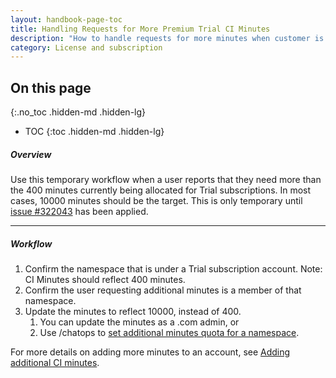 ```yaml
---
layout: handbook-page-toc
title: Handling Requests for More Premium Trial CI Minutes
description: "How to handle requests for more minutes when customer is running Trial Subscription"
category: License and subscription
---
```


## On this page
{:.no_toc .hidden-md .hidden-lg}

- TOC
{:toc .hidden-md .hidden-lg}

##### Overview

Use this temporary workflow when a user reports that they need more than the 400 minutes currently being allocated for Trial subscriptions. In most cases, 10000 minutes should be the target. This is only temporary until [issue #322043](https://gitlab.com/gitlab-org/gitlab/-/issues/322043) has been applied.

______________

##### Workflow

1. Confirm the namespace that is under a Trial subscription account.
   Note: CI Minutes should reflect 400 minutes.
1. Confirm the user requesting additional minutes is a member of that namespace.
1. Update the minutes to reflect 10000, instead of 400.
    1. You can update the minutes as a .com admin, or
    1. Use /chatops to [set additional minutes quota for a namespace](https://about.gitlab.com/handbook/support/workflows/chatops.html#setting-additional-minutes-quota-for-a-namespace).

For more details on adding more minutes to an account, see [Adding additional CI minutes](https://about.gitlab.com/handbook/support/license-and-renewals/workflows/saas/ci_minutes.html).
